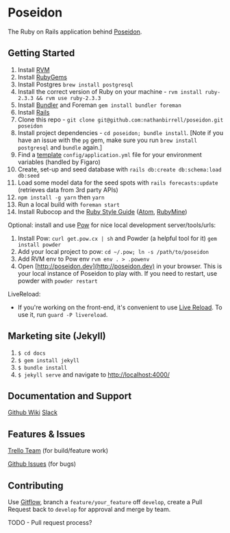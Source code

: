 Poseidon
================

The Ruby on Rails application behind [Poseidon](https://surfposeidon.io).

Getting Started
---------------

1. Install [RVM](https://rvm.io/rvm/install)
1. Install [RubyGems](https://rubygems.org/pages/download)
1. Install Postgres `brew install postgresql`
1. Install the correct version of Ruby on your machine - `rvm install ruby-2.3.3 && rvm use ruby-2.3.3`
1. Install [Bundler](http://bundler.io) and Foreman `gem install bundler foreman`
1. Install [Rails](http://railsapps.github.io/installing-rails.html)
1. Clone this repo - `git clone git@github.com:nathanbirrell/poseidon.git poseidon`
1. Install project dependencies - `cd poseidon; bundle install`. [Note if you have an issue with the `pg` gem, make sure you run `brew install postgresql` and `bundle` again.]
1. Find a [template](https://poseidonweb.slack.com/archives/C3X92NSA1/p1502094031661986) `config/application.yml` file for your environment variables (handled by Figaro)
1. Create, set-up and seed database with `rails db:create db:schema:load db:seed`
1. Load some model data for the seed spots with `rails forecasts:update` (retrieves data from 3rd party APIs)
1. `npm install -g yarn` then `yarn`
1. Run a local build with `foreman start`
1. Install Rubocop and the [Ruby Style Guide](https://github.com/bbatsov/ruby-style-guide) ([Atom](https://fmcgeough.wordpress.com/2015/11/14/using-rubocop-in-atom/), [RubyMine](#TODO))

Optional: install and use [Pow](http://pow.cx) for nice local development server/tools/urls:

1. Install Pow: `curl get.pow.cx | sh` and Powder (a helpful tool for it) `gem install powder`
1. Add your local project to pow: `cd ~/.pow; ln -s /path/to/poseidon`
1. Add RVM env to Pow env `rvm env . > .powenv`
1. Open [http://poseidon.dev](http://poseidon.dev) in your browser. This is your local instance of Poseidon to play with. If you need to restart, use powder with `powder restart`

LiveReload:

* If you're working on the front-end, it's convenient to use [Live Reload](https://mattbrictson.com/lightning-fast-sass-reloading-in-rails). To use it, run `guard -P livereload`.

Marketing site (Jekyll)
-------------------------

1. `$ cd docs`
1. `$ gem install jekyll`
1. `$ bundle install`
1. `$ jekyll serve` and navigate to [http://localhost:4000/](http://localhost:4000/)

Documentation and Support
-------------------------

[Github Wiki](https://github.com/nathanbirrell/poseidon/wiki)
[Slack](https://poseidonweb.slack.com)

Features & Issues
-------------

[Trello Team](https://trello.com/surfposeidon) (for build/feature work)

[Github Issues](https://github.com/nathanbirrell/poseidon/issues) (for bugs)

Contributing
------------

Use [Gitflow](http://nvie.com/posts/a-successful-git-branching-model/), branch a `feature/your_feature` off `develop`, create a Pull Request back to `develop` for approval and merge by team.

TODO - Pull request process?
